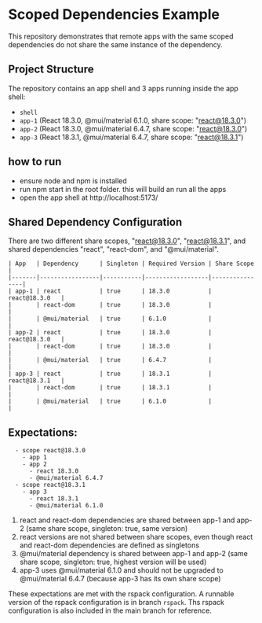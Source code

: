 # Scoped Dependencies Example

This repository demonstrates that remote apps with the same scoped dependencies do not share the same instance of the dependency.

## Project Structure

The repository contains an app shell and 3 apps running inside the app shell:

- `shell`
- `app-1` (React 18.3.0, @mui/material 6.1.0, share scope: "react@18.3.0")
- `app-2` (React 18.3.0, @mui/material 6.4.7, share scope: "react@18.3.0")
- `app-3` (React 18.3.1, @mui/material 6.4.7, share scope: "react@18.3.1")

## how to run

- ensure node and npm is installed
- run npm start in the root folder. this will build an run all the apps
- open the app shell at http://localhost:5173/

## Shared Dependency Configuration

There are two different share scopes, "react@18.3.0", "react@18.3.1", and shared dependencies "react", "react-dom",
and "@mui/material".

```
| App   | Dependency      | Singleton | Required Version | Share Scope    |
|-------|-----------------|-----------|------------------|----------------|
| app-1 | react           | true      | 18.3.0           | react@18.3.0   |
|       | react-dom       | true      | 18.3.0           |                |
|       | @mui/material   | true      | 6.1.0            |                |
| app-2 | react           | true      | 18.3.0           | react@18.3.0   |
|       | react-dom       | true      | 18.3.0           |                |
|       | @mui/material   | true      | 6.4.7            |                |
| app-3 | react           | true      | 18.3.1           | react@18.3.1   |
|       | react-dom       | true      | 18.3.1           |                |
|       | @mui/material   | true      | 6.1.0            |                |
```

## Expectations: 

```
  - scope react@18.3.0
    - app 1 
    - app 2
      - react 18.3.0
      - @mui/material 6.4.7
  - scope react@18.3.1
    - app 3
      - react 18.3.1
      - @mui/material 6.1.0
```

1) react and react-dom dependencies are shared between app-1 and app-2 (same share scope, singleton: true, same version)
2) react versions are not shared between share scopes, even though react and react-dom dependencies are defined as singletons
3) @mui/material dependency is shared between app-1 and app-2 (same share scope, singleton: true, highest version will be used)
4) app-3 uses @mui/material 6.1.0 and should not be upgraded to @mui/material 6.4.7 (because app-3 has its own share scope)


These expectations are met with the rspack configuration. A runnable version of the rspack configuration is in branch `rspack`. 
Ths rspack configuration is also included in the main branch for reference. 

